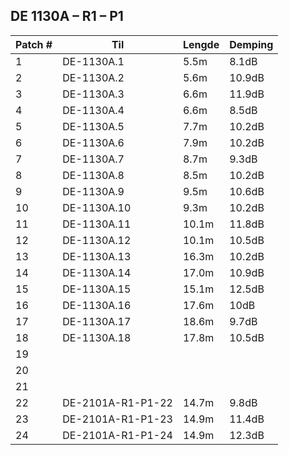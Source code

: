 ## DE 1130A – R1 – P1

|Patch #|Til|Lengde|Demping|
|---|---|---|---|
|1|DE-1130A.1|5.5m|8.1dB|
|2|DE-1130A.2|5.6m|10.9dB|
|3|DE-1130A.3|6.6m|11.9dB|
|4|DE-1130A.4|6.6m|8.5dB|
|5|DE-1130A.5|7.7m|10.2dB|
|6|DE-1130A.6|7.9m|10.2dB|
|7|DE-1130A.7|8.7m|9.3dB|
|8|DE-1130A.8|8.5m|10.2dB|
|9|DE-1130A.9|9.5m|10.6dB|
|10|DE-1130A.10|9.3m|10.2dB|
|11|DE-1130A.11|10.1m|11.8dB|
|12|DE-1130A.12|10.1m|10.5dB|
|13|DE-1130A.13|16.3m|10.2dB|
|14|DE-1130A.14|17.0m|10.9dB|
|15|DE-1130A.15|15.1m|12.5dB|
|16|DE-1130A.16|17.6m|10dB|
|17|DE-1130A.17|18.6m|9.7dB|
|18|DE-1130A.18|17.8m|10.5dB|
|19||||
|20||||
|21||||
|22|DE-2101A-R1-P1-22|14.7m|9.8dB|
|23|DE-2101A-R1-P1-23|14.9m|11.4dB|
|24|DE-2101A-R1-P1-24|14.9m|12.3dB|
